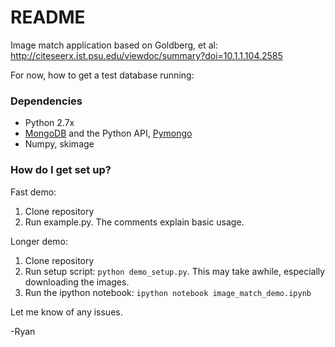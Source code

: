 # README #

Image match application based on Goldberg, et al: http://citeseerx.ist.psu.edu/viewdoc/summary?doi=10.1.1.104.2585

For now, how to get a test database running:

### Dependencies ###
* Python 2.7x
* [MongoDB](http://www.mongodb.org/) and the Python API, [Pymongo](http://api.mongodb.org/python/current/)
* Numpy, skimage

### How do I get set up? ###
Fast demo:
1. Clone repository
2. Run example.py. The comments explain basic usage.

Longer demo:
1. Clone repository
2. Run setup script: `python demo_setup.py`. This may take awhile, especially downloading the images.
3. Run the ipython notebook: `ipython notebook image_match_demo.ipynb`

Let me know of any issues.

-Ryan